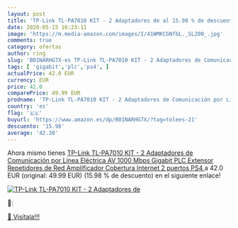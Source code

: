 ```yaml
---
layout: post
title: 'TP-Link TL-PA7010 KIT - 2 Adaptadores de al 15.98 % de descuento'
date: 2020-05-15 16:23:11
image: 'https://m.media-amazon.com/images/I/41WMKCGNfbL._SL200_.jpg'
comments: true
category: ofertas
author: ring
slug: 'B01NARHG7X-es TP-Link TL-PA7010 KIT - 2 Adaptadores de Comunicación por...'
tags: [ 'gigabit','plc','ps4', ]
actualPrice: 42.0 EUR
currency: EUR
price: 42.0
comparePrice: 49.99 EUR
prodname: 'TP-Link TL-PA7010 KIT - 2 Adaptadores de Comunicación por Línea Eléctrica  AV 1000 Mbps Gigabit  PLC  Extensor  Repetidores de Red  Amplificador Cobertura Internet  2 puertos  PS4 '
country: 'es'
flag: '🇪🇸'
buyurl: 'https://www.amazon.es/dp/B01NARHG7X/?tag=tolees-21'
descuento: '15.98'
average: '42.38'
---
```


Ahora mismo tienes [TP-Link TL-PA7010 KIT - 2 Adaptadores de Comunicación por Línea Eléctrica  AV 1000 Mbps Gigabit  PLC  Extensor  Repetidores de Red  Amplificador Cobertura Internet  2 puertos  PS4 ](https://www.amazon.es/dp/B01NARHG7X/?tag=tolees-21) a 42.0 EUR (original: 49.99 EUR) (15.98 %  de descuento) en el siguiente enlace!

[![TP-Link TL-PA7010 KIT - 2 Adaptadores de](https://m.media-amazon.com/images/I/41WMKCGNfbL._SL200_.jpg)](https://www.amazon.es/dp/B01NARHG7X/?tag=tolees-21)

🔎:


[🛒 Visítala!!!](https://www.amazon.es/dp/B01NARHG7X/?tag=tolees-21)
